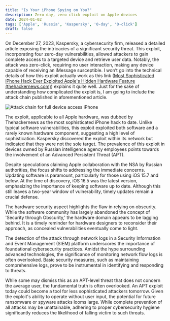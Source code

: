 ```yaml
---
title: "Is Your iPhone Spying on You?"
description: Zero day, zero click exploit on Apple devices
date: 2024-01-02
tags: ['Apple', 'Russia', 'Kaspersky', '0-day', '0-click']
draft: false
---
```


On December 27, 2023, Kaspersky, a cybersecurity firm, released a detailed
article exposing the intricacies of a significant security threat. This exploit,
incorporating four zero-day vulnerabilities, allowed attackers to gain complete
access to a targeted device and retrieve user data. Notably, the attack was
zero-click, requiring no user interaction, making any device capable of
receiving an iMessage susceptible. I won’t go into the technical details of how
this exploit actually work as this link ([Most Sophisticated iPhone Hack Ever
Exploited Apple's Hidden Hardware Feature
(thehackernews.com)](https://thehackernews.com/2023/12/most-sophisticated-iphone-hack-ever.html))
explains it quite well. Just for the sake of understanding how complicated the
exploit is, I am going to include the attack chain published in aforementioned
article.

![Attack chain for full device access iPhone](/images/apple-spywre.webp)

The exploit, applicable to all Apple hardware, was dubbed by Thehackernews as
the most sophisticated iPhone hack to date. Unlike typical software
vulnerabilities, this exploit exploited both software and a rarely known
hardware component, suggesting a high level of sophistication. Kaspersky
discovered the exploit within its network but indicated that they were not the
sole target. The prevalence of this exploit in devices owned by Russian
intelligence agency employees points towards the involvement of an Advanced
Persistent Threat (APT).

Despite speculations claiming Apple collaboration with the NSA by Russian
authorities, the focus shifts to addressing the immediate concerns. Updating
software is paramount, particularly for those using iOS 15.7 and below. At the
time of discovery, iOS 16.5 was the latest version, emphasizing the importance
of keeping software up to date. Although this still leaves a two-year window of
vulnerability, timely updates remain a crucial defense.

The hardware security aspect highlights the flaw in relying on obscurity. While
the software community has largely abandoned the concept of 'Security through
Obscurity,' the hardware domain appears to be lagging behind. It is a timely
reminder for hardware designers to reconsider their approach, as concealed
vulnerabilities eventually come to light.

The detection of the attack through network logs in a Security Information and
Event Management (SIEM) platform underscores the importance of foundational
cybersecurity practices. Amidst the hype surrounding advanced technologies, the
significance of monitoring network flow logs is often overlooked. Basic security
measures, such as maintaining comprehensive logs, prove to be instrumental in
identifying and responding to threats.

While some may dismiss this as an APT-level threat that does not concern the
average user, the fundamental truth is often overlooked. An APT exploit today
could become a tool for less sophisticated attackers tomorrow. Given the
exploit's ability to operate without user input, the potential for future
ransomware or spyware attacks looms large. While complete prevention of all
attacks may be unattainable, adhering to proper cybersecurity hygiene
significantly reduces the likelihood of falling victim to such threats.